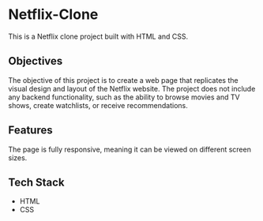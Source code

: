 
# Netflix-Clone
This is a Netflix clone project built with HTML and CSS.

## Objectives
The objective of this project is to create a web page that replicates the visual design and layout of the Netflix website. The project does not include any backend functionality, such as the ability to browse movies and TV shows, create watchlists, or receive recommendations.

## Features
The page is fully responsive, meaning it can be viewed on different screen sizes.

## Tech Stack
- HTML
- CSS
